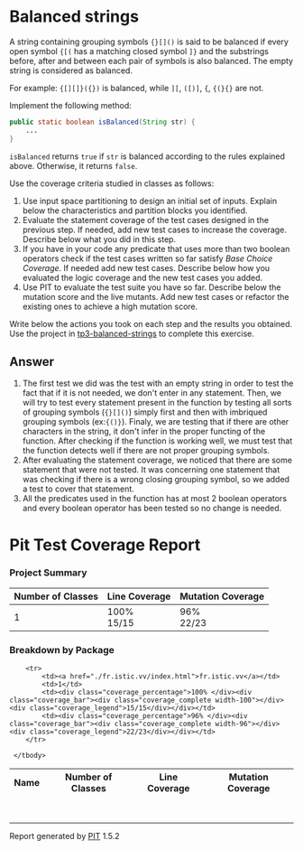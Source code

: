 # Balanced strings

A string containing grouping symbols `{}[]()` is said to be balanced if every open symbol `{[(` has a matching closed symbol `]}` and the substrings before, after and between each pair of symbols is also balanced. The empty string is considered as balanced.

For example: `{[][]}({})` is balanced, while `][`, `([)]`, `{`, `{(}{}` are not.

Implement the following method:

```java
public static boolean isBalanced(String str) {
    ...
}
```

`isBalanced` returns `true` if `str` is balanced according to the rules explained above. Otherwise, it returns `false`.

Use the coverage criteria studied in classes as follows:

1. Use input space partitioning to design an initial set of inputs. Explain below the characteristics and partition blocks you identified.
2. Evaluate the statement coverage of the test cases designed in the previous step. If needed, add new test cases to increase the coverage. Describe below what you did in this step.
3. If you have in your code any predicate that uses more than two boolean operators check if the test cases written so far satisfy *Base Choice Coverage*. If needed add new test cases. Describe below how you evaluated the logic coverage and the new test cases you added.
4. Use PIT to evaluate the test suite you have so far. Describe below the mutation score and the live mutants. Add new test cases or refactor the existing ones to achieve a high mutation score.

Write below the actions you took on each step and the results you obtained.
Use the project in [tp3-balanced-strings](../code/tp3-balanced-strings) to complete this exercise.

## Answer

1. The first test we did was the test with an empty string in order to test the fact that if it is not needed, we don't enter in any statement. Then, we will try to test every statement present in the function by testing all sorts of grouping symbols (`{}[]()`) simply first and then with imbriqued grouping symbols (ex:`{()}`). Finaly, we are testing that if there are other characters in the string, it don't infer in the proper functing of the function. After checking if the function is working well, we must test that the function detects well if there are not proper grouping symbols.  
2. After evaluating the statement coverage, we noticed that there are some statement that were not tested. It was concerning one statement that was checking if there is a wrong closing grouping symbol, so we added a test to cover that statement.
3. All the predicates used in the function has at most 2 boolean operators and every boolean operator has been tested so no change is needed.




<!DOCTYPE html>
<html>
<head>
    <link rel="stylesheet" type="text/css" href="style.css">
</head>
<body>

<h1>Pit Test Coverage Report</h1>

<h3>Project Summary</h3>
<table>
    <thead>
        <tr>
            <th>Number of Classes</th>
            <th>Line Coverage</th>
            <th>Mutation Coverage</th>
        </tr>
    </thead>
    <tbody>
        <tr>
            <td>1</td>
            <td>100% <div class="coverage_bar"><div class="coverage_complete width-100"></div><div class="coverage_legend">15/15</div></div></td>
            <td>96% <div class="coverage_bar"><div class="coverage_complete width-96"></div><div class="coverage_legend">22/23</div></div></td>
        </tr>
    </tbody>
</table>


<h3>Breakdown by Package</h3>
<table>
    <thead>
        <tr>
            <th>Name</th>
            <th>Number of Classes</th>
            <th>Line Coverage</th>
            <th>Mutation Coverage</th>
        </tr>
    </thead>
    <tbody>

        <tr>
            <td><a href="./fr.istic.vv/index.html">fr.istic.vv</a></td>
            <td>1</td>
            <td><div class="coverage_percentage">100% </div><div class="coverage_bar"><div class="coverage_complete width-100"></div><div class="coverage_legend">15/15</div></div></td>
            <td><div class="coverage_percentage">96% </div><div class="coverage_bar"><div class="coverage_complete width-96"></div><div class="coverage_legend">22/23</div></div></td>
        </tr>

     </tbody>
</table>
<br/>



<hr/>

Report generated by <a href='http://pitest.org'>PIT</a> 1.5.2

</body>
</html>

